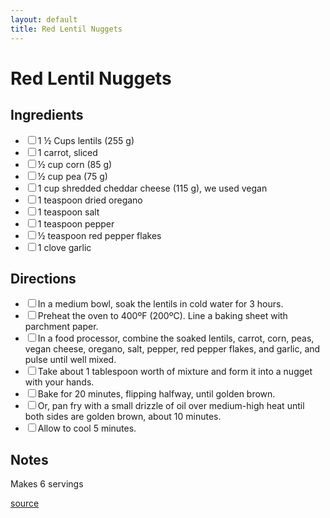 ```yaml
---
layout: default
title: Red Lentil Nuggets
---
```


# Red Lentil Nuggets

<div class="ingredients">
<h2>Ingredients</h2>
<ul class="ingredient-list">
<li><label><input type="checkbox">1 ½ Cups lentils (255 g)</label></li>
<li><label><input type="checkbox">1 carrot, sliced</label></li>
<li><label><input type="checkbox">½ cup corn (85 g)</label></li>
<li><label><input type="checkbox">½ cup pea (75 g)</label></li>
<li><label><input type="checkbox">1 cup shredded cheddar cheese (115 g), we used vegan</label></li>
<li><label><input type="checkbox">1 teaspoon dried oregano</label></li>
<li><label><input type="checkbox">1 teaspoon salt</label></li>
<li><label><input type="checkbox">1 teaspoon pepper</label></li>
<li><label><input type="checkbox">½ teaspoon red pepper flakes</label></li>
<li><label><input type="checkbox">1 clove garlic</label></li>
</ul>
</div>

<div class="directions">
<h2>Directions</h2>
<ul class="direction-list">
<li><label><input type="checkbox">In a medium bowl, soak the lentils in cold water for 3 hours.</label></li>
<li><label><input type="checkbox">Preheat the oven to 400ºF (200ºC). Line a baking sheet with parchment paper.</label></li>
<li><label><input type="checkbox">In a food processor, combine the soaked lentils, carrot, corn, peas, vegan cheese, oregano, salt, pepper, red pepper flakes, and garlic, and pulse until well mixed.</label></li>
<li><label><input type="checkbox">Take about 1 tablespoon worth of mixture and form it into a nugget with your hands.</label></li>
<li><label><input type="checkbox">Bake for 20 minutes, flipping halfway, until golden brown.</label></li>
<li><label><input type="checkbox">Or, pan fry with a small drizzle of oil over medium-high heat until both sides are golden brown, about 10 minutes.</label></li>
<li><label><input type="checkbox">Allow to cool 5 minutes.</label></li>
</ul>
</div>

## Notes

Makes 6 servings

[source](https://tasty.co/recipe/lentil-nuggets)